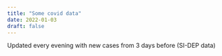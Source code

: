 ```yaml
---
title: "Some covid data"
date: 2022-01-03
draft: false
---
```


Updated every evening with new cases from 3 days before (SI-DEP data)

